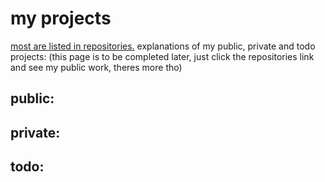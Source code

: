 # my projects
[most are listed in repositories.](https://github.com/7-5?tab=repositories) explanations of my public, private and todo projects: (this page is to be completed later, just click the repositories link and see my public work, theres more tho)
## public:


## private:


## todo:
